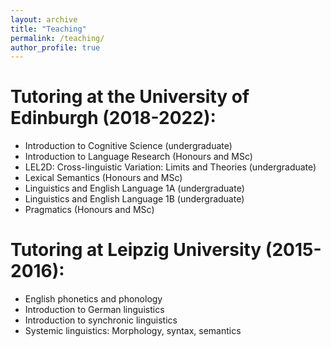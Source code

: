```yaml
---
layout: archive
title: "Teaching"
permalink: /teaching/
author_profile: true
---
```


Tutoring at the University of Edinburgh (2018-2022):
======
* Introduction to Cognitive Science (undergraduate)
* Introduction to Language Research (Honours and MSc)
* LEL2D: Cross-linguistic Variation: Limits and Theories (undergraduate)
* Lexical Semantics (Honours and MSc)
* Linguistics and English Language 1A (undergraduate)
* Linguistics and English Language 1B (undergraduate)
* Pragmatics (Honours and MSc)

Tutoring at Leipzig University (2015-2016):
======
* English phonetics and phonology
* Introduction to German linguistics
* Introduction to synchronic linguistics
* Systemic linguistics: Morphology, syntax, semantics
